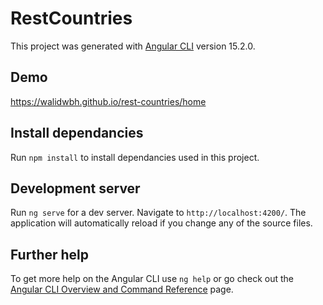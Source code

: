 # RestCountries

This project was generated with [Angular CLI](https://github.com/angular/angular-cli) version 15.2.0.

## Demo 

https://walidwbh.github.io/rest-countries/home

## Install dependancies

Run `npm install` to install dependancies used in this project.

## Development server

Run `ng serve` for a dev server. Navigate to `http://localhost:4200/`. The application will automatically reload if you change any of the source files.

## Further help

To get more help on the Angular CLI use `ng help` or go check out the [Angular CLI Overview and Command Reference](https://angular.io/cli) page.
